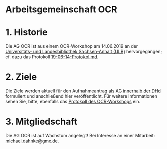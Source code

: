 # Arbeitsgemeinschaft OCR

# 1. Historie

Die AG OCR ist aus einem OCR-Workshop am 14.06.2019 an der <a href="https://bibliothek.uni-halle.de/" target="_blank">Universitäts- und Landesbibliothek Sachsen-Anhalt (ULB)</a> hervorgegangen; cf. dazu das Protokoll <a href="https://github.com/kba/ag-ocr/blob/master/19-06-14-Protokol.md" target="_blank">19-06-14-Protokol.md</a>.

# 2. Ziele

Die Ziele werden aktuell für den Aufnahmeantrag als <a href="http://dig-hum.de/dhd-ags" target="_blank">AG innerhalb der DHd</a> formuliert und anschließend hier veröffentlicht. Für weitere Informationen sehen Sie, bitte, ebenfalls das <a href="https://github.com/kba/ag-ocr/blob/master/19-06-14-Protokol.md" target="_blank">Protokoll des OCR-Workshops</a> ein.

# 3. Mitgliedschaft

Die AG OCR ist auf Wachstum angelegt! Bei Interesse an einer Mitarbeit: <a href="mailto:michael.dahnke@gmx.de">michael.dahnke@gmx.de</a>.